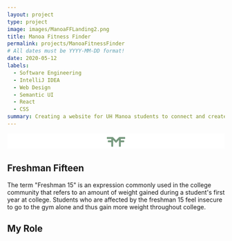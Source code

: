 ```yaml
---
layout: project
type: project
image: images/ManoaFFLanding2.png
title: Manoa Fitness Finder
permalink: projects/ManoaFitnessFinder
# All dates must be YYYY-MM-DD format!
date: 2020-05-12
labels:
  - Software Engineering 
  - IntelliJ IDEA
  - Web Design
  - Semantic UI
  - React 
  - CSS 
summary: Creating a website for UH Manoa students to connect and create fitness events to lose the "freshman fifteen" 
---
```


<img class="ui image" src="../images/ManoaFFLogo.png">

 ## Freshman Fifteen 
 The term "Freshman 15" is an expression commonly used in the college community that refers to an amount of weight gained during a student's first year at college. Students who are affected by the freshman 15 feel insecure to go to the gym alone and thus gain more weight throughout college. 
 
 ## My Role
